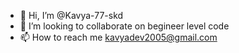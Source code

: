- 👋 Hi, I’m @Kavya-77-skd
- 💞️ I’m looking to collaborate on begineer level code
- 📫 How to reach me kavyadev2005@gmail.com

<!---
Kavya-77-skd/Kavya-77-skd is a ✨ special ✨ repository because its `README.md` (this file) appears on your GitHub profile.
You can click the Preview link to take a look at your changes.
--->
